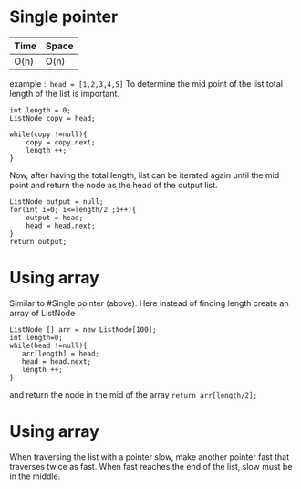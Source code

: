 # Single pointer

 
Time  | Space
----- | ------
O(n) | O(n)

example :` head = [1,2,3,4,5]`
To determine the mid point of the list total length of the list is important.

```
int length = 0;
ListNode copy = head;

while(copy !=null){
    copy = copy.next;
    length ++;
}
```

Now, after having the total length, list can be iterated again until the mid point and return the node as the head of the output list.
```
ListNode output = null;
for(int i=0; i<=length/2 ;i++){
    output = head;
    head = head.next;
}
return output;
```

 # Using array

 Similar to #Single pointer (above). Here instead of finding length create an array of ListNode 
 ```
 ListNode [] arr = new ListNode[100];
int length=0;
while(head !=null){
    arr[length] = head;
    head = head.next;
    length ++;
}
 ```
 
 
 and return the node in the mid of the array `return arr[length/2];`

 # Using array
 When traversing the list with a pointer slow, make another pointer fast that traverses twice as fast. When fast reaches the end of the list, slow must be in the middle.
 